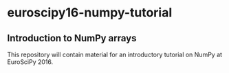 # euroscipy16-numpy-tutorial
## Introduction to NumPy arrays

This repository will contain material for an introductory tutorial on NumPy at EuroSciPy 2016.
